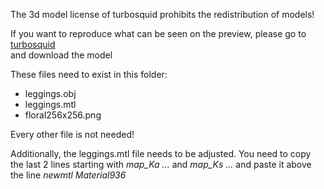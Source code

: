 The 3d model license of turbosquid prohibits the redistribution of models!

If you want to reproduce what can be seen on the preview, please go to [turbosquid](https://www.turbosquid.com/3d-models/free-marvelous-3-nylon-leggins-3d-model/767947)    
and download the model

These files need to exist in this folder:

- leggings.obj
- leggings.mtl
- floral256x256.png

Every other file is not needed!

Additionally, the leggings.mtl file needs to be adjusted.
You need to copy the last 2 lines starting with *map_Ka ...* and *map_Ks ...* and paste it above the line *newmtl Material936*